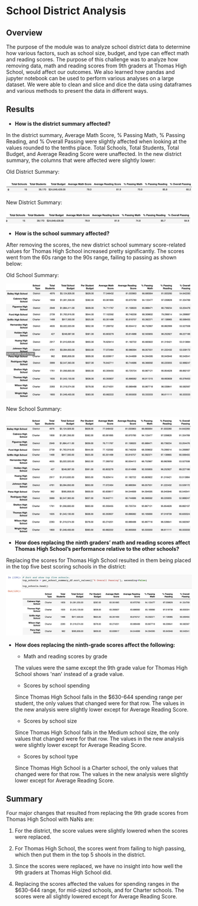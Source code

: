 # School District Analysis
## Overview

The purpose of the module was to analyze school district data to determine how various factors, such as school size, budget, and type can effect math and reading scores. The purpose of this challenge was to analyze how removing data, math and reading scores from 9th graders at Thomas High School, would affect our outcomes. We also learned how pandas and jupyter notebook can be used to perform various analyses on a large dataset. We were able to clean and slice and dice the data using dataframes and various methods to present the data in different ways. 

## Results

- **How is the district summary affected?**

In the district summary, Average Math Score, % Passing Math, % Passing Reading, and % Overall Passing were slightly affected when looking at the values rounded to the tenths place. Total Schools, Total Students, Total Budget, and Average Reading Score were unaffected. In the new district summary, the columns that were affected were slightly lower:

  Old District Summary:

<img src="https://github.com/kimcheese33/school_district_analysis/blob/main/Images/old_district_summary.png"/>

  New District Summary:

<img src="https://github.com/kimcheese33/school_district_analysis/blob/main/Images/new_district_summary.png"/>

- **How is the school summary affected?**

After removing the scores, the new district school summary score-related values for Thomas High School increased pretty significantly. The scores went from the 60s range to the 90s range, failing to passing as shown below:

  Old School Summary:

<img src="https://github.com/kimcheese33/school_district_analysis/blob/main/Images/old_school_summary.png"/>

  New School Summary:

<img src="https://github.com/kimcheese33/school_district_analysis/blob/main/Images/new_school_summary.png"/>


- **How does replacing the ninth graders’ math and reading scores affect Thomas High School’s performance relative to the other schools?**

Replacing the scores for Thomas High School resulted in them being placed in the top five best scoring schools in the district:

<img src="https://github.com/kimcheese33/school_district_analysis/blob/main/Images/top_five.png"/>

- **How does replacing the ninth-grade scores affect the following:**

  - Math and reading scores by grade
   
   The values were the same except the 9th grade value for Thomas High School shows 'nan' instead of a grade value.

  - Scores by school spending
  
   Since Thomas High School falls in the $630-644 spending range per student, the only values that changed were for that row. The values in the new analysis were slightly lower except for Average Reading Score.

  - Scores by school size
  
  Since Thomas High School falls in the Medium school size, the only values that changed were for that row. The values in the new analysis were slightly lower except for Average Reading Score.

  - Scores by school type
  
  Since Thomas High School is a Charter school, the only values that changed were for that row. The values in the new analysis were slightly lower except for Average Reading Score.


## Summary

Four major changes that resulted from replacing the 9th grade scores from Thomas High School with NaNs are:

1. For the district, the score values were slightly lowered when the scores were replaced.

2. For Thomas High School, the scores went from failing to high passing, which then put them in the top 5 shools in the district.

3. Since the scores were replaced, we have no insight into how well the 9th graders at Thomas High School did. 

4. Replacing the scores affected the values for spending ranges in the $630-644 range, for mid-sized schools, and for Charter schools. The scores were all slightly lowered except for Average Reading Score.
